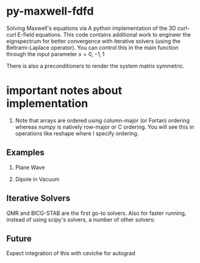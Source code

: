 # py-maxwell-fdfd
Solving Maxwell's equations via A python implementation of the 3D curl-curl E-field equations. This code contains additional work to engineer the eignspectrum for better convergence with iterative solvers (using the Beltrami-Laplace operator). You can control this in the main function through the input parameter $s = {0,-1,1}$

There is also a preconditioners to render the system matrix symmetric.

# important notes about implementation
1. Note that arrays are ordered using column-major (or Fortan) ordering whereas numpy is natively row-major or C ordering. You will see this in operations like reshape where I specify ordering.

## Examples
1. Plane Wave

2. Dipole in Vacuum

## Iterative Solvers
QMR and BICG-STAB are the first go-to solvers. Also for faster running, instead of using scipy's solvers, a number of other solvers:


## Future
Expect integration of this with ceviche for autograd
